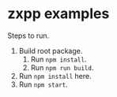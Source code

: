 # zxpp examples

Steps to run.

1. Build root package.
   1. Run `npm install`.
   2. Run `npm run build`.
2. Run `npm install` here.
3. Run `npm start`.
